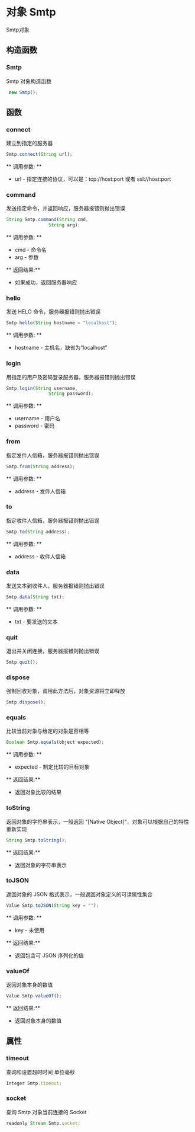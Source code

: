 # 对象 Smtp
Smtp对象

## 构造函数
        
### Smtp
Smtp 对象构造函数
```JavaScript
 new Smtp();
```

## 函数
        
### connect
建立到指定的服务器
```JavaScript
Smtp.connect(String url);
```

** 调用参数: **
* url - 指定连接的协议，可以是：tcp://host:port 或者 ssl://host:port

### command
发送指定命令，并返回响应，服务器报错则抛出错误
```JavaScript
String Smtp.command(String cmd,
                String arg);
```

** 调用参数: **
* cmd - 命令名
* arg - 参数

** 返回结果:**
* 如果成功，返回服务器响应

### hello
发送 HELO 命令，服务器报错则抛出错误
```JavaScript
Smtp.hello(String hostname = "localhost");
```

** 调用参数: **
* hostname - 主机名，缺省为“localhost”

### login
用指定的用户及密码登录服务器，服务器报错则抛出错误
```JavaScript
Smtp.login(String username,
                String password);
```

** 调用参数: **
* username - 用户名
* password - 密码

### from
指定发件人信箱，服务器报错则抛出错误
```JavaScript
Smtp.from(String address);
```

** 调用参数: **
* address - 发件人信箱

### to
指定收件人信箱，服务器报错则抛出错误
```JavaScript
Smtp.to(String address);
```

** 调用参数: **
* address - 收件人信箱

### data
发送文本到收件人，服务器报错则抛出错误
```JavaScript
Smtp.data(String txt);
```

** 调用参数: **
* txt - 要发送的文本

### quit
退出并关闭连接，服务器报错则抛出错误
```JavaScript
Smtp.quit();
```

### dispose
强制回收对象，调用此方法后，对象资源将立即释放
```JavaScript
Smtp.dispose();
```

### equals
比较当前对象与给定的对象是否相等
```JavaScript
Boolean Smtp.equals(object expected);
```

** 调用参数: **
* expected - 制定比较的目标对象

** 返回结果:**
* 返回对象比较的结果

### toString
返回对象的字符串表示，一般返回 &#34;[Native Object]&#34;，对象可以根据自己的特性重新实现
```JavaScript
String Smtp.toString();
```

** 返回结果:**
* 返回对象的字符串表示

### toJSON
返回对象的 JSON 格式表示，一般返回对象定义的可读属性集合
```JavaScript
Value Smtp.toJSON(String key = "");
```

** 调用参数: **
* key - 未使用

** 返回结果:**
* 返回包含可 JSON 序列化的值

### valueOf
返回对象本身的数值
```JavaScript
Value Smtp.valueOf();
```

** 返回结果:**
* 返回对象本身的数值

## 属性
        
### timeout
查询和设置超时时间 单位毫秒
```JavaScript
Integer Smtp.timeout;
```

### socket
查询 Smtp 对象当前连接的 Socket
```JavaScript
readonly Stream Smtp.socket;
```

